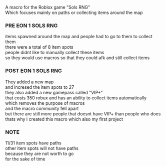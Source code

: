 A macro for the Roblox game "Sols RNG"  
Which focuses mainly on paths or collecting items around the map  

### PRE EON 1 SOLS RNG

items spawned around the map and people had to go to them to collect them  
there were a total of 8 item spots  
people didnt like to manually collect these items  
so they would use macros so that they could afk and still collect items  

### POST EON 1 SOLS RNG

They added a new map  
and incresed the item spots to 27  
they also added a new gamepass called "VIP+"  
that costs 350 robux and has an ability to collect items automatically  
which removes the purpose of macros  
and the macro community fell apart  
but there are still more people that doesnt have VIP+ than people who does  
thats why i created this macro which also my first project  

### NOTE

11/31 item spots have paths   
other item spots will not have paths  
because they are not worth to go  
for the sake of time   

